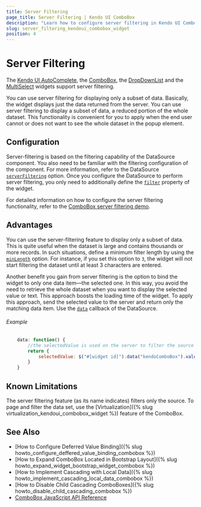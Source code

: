 ```yaml
---
title: Server Filtering
page_title: Server Filtering | Kendo UI ComboBox
description: "Learn how to configure server filtering in Kendo UI ComboBox, DropDownList, AutoComplete and MultiSelect widgets."
slug: server_filtering_kendoui_combobox_widget
position: 4
---
```


# Server Filtering

The [Kendo UI AutoComplete](http://demos.telerik.com/kendo-ui/autocomplete/index), the [ComboBox](http://demos.telerik.com/kendo-ui/combobox/index), the [DropDownList](http://demos.telerik.com/kendo-ui/dropdownlist/index) and the [MultiSelect](http://demos.telerik.com/kendo-ui/multiselect/index) widgets support server filtering.

You can use server filtering for displaying only a subset of data. Basically, the widget displays just the data returned from the server. You can use server filtering to display a subset of data, a reduced portion of the whole dataset. This functionality is convenient for you to apply when the end user cannot or does not want to see the whole dataset in the popup element.

## Configuration

Server-filtering is based on the filtering capability of the DataSource component. You also need to be familiar with the filtering configuration of the component. For more information, refer to the DataSource [`serverFiltering`](/api/javascript/data/datasource/configuration/serverfiltering) option. Once you configure the DataSource to perform server filtering, you only need to additionally define the [`filter`](/api/javascript/ui/combobox/configuration/filter) property of the widget.

For detailed information on how to configure the server filtering functionality, refer to the [ComboBox server filtering demo](http://demos.telerik.com/kendo-ui/combobox/serverfiltering).

## Advantages

You can use the server-filtering feature to display only a subset of data. This is quite useful when the dataset is large and contains thousands or more records. In such situations, define a minimum filter length by using the [`minLength`](/api/javascript/ui/combobox/configuration/minlength) option. For instance, if you set this option to `3`, the widget will not start filtering the dataset until at least 3 characters are entered.

Another benefit you gain from server filtering is the option to bind the widget to only one data item&mdash;the selected one. In this way, you avoid the need to retrieve the whole dataset when you want to display the selected value or text. This approach boosts the loading time of the widget. To apply this approach, send the selected value to the server and return only the matching data item. Use the  [`data`](/api/javascript/data/datasource/configuration/transport.read.data) callback of the DataSource.

###### Example

```javascript
    data: function() {
        //the selectedValue is used on the server to filter the source and return only the matching data item
        return {
            selectedValue: $("#[widget id]").data("kendoComboBox").value()
        }
    }
```

## Known Limitations

The server filtering feature (as its name indicates) filters only the source. To page and filter the data set, use the [Virtualization]({% slug virtualization_kendoui_combobox_widget %}) feature of the ComboBox.

## See Also

* [How to Configure Deferred Value Binding]({% slug howto_configure_deffered_value_binding_combobox %})
* [How to Expand ComboBox Located in Bootstrap Layout]({% slug howto_expand_widget_bootstrap_widget_combobox %})
* [How to Implement Cascading with Local Data]({% slug howto_implement_cascading_local_data_combobox %})
* [How to Disable Child Cascading ComboBoxes]({% slug howto_disable_child_cascading_combobox %})
* [ComboBox JavaScript API Reference](/api/javascript/ui/combobox)
